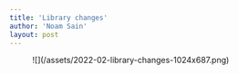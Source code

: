 ```yaml
---
title: 'Library changes'
author: 'Noam Sain'
layout: post
---
```


<figure class="wp-block-image size-large">![](/assets/2022-02-library-changes-1024x687.png)</figure>